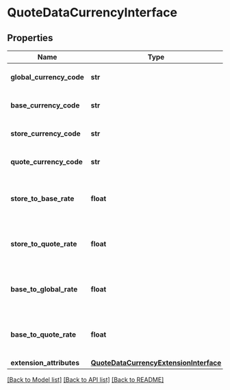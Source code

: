 # QuoteDataCurrencyInterface

## Properties
Name | Type | Description | Notes
------------ | ------------- | ------------- | -------------
**global_currency_code** | **str** | Global currency code | [optional] 
**base_currency_code** | **str** | Base currency code | [optional] 
**store_currency_code** | **str** | Store currency code | [optional] 
**quote_currency_code** | **str** | Quote currency code | [optional] 
**store_to_base_rate** | **float** | Store currency to base currency rate | [optional] 
**store_to_quote_rate** | **float** | Store currency to quote currency rate | [optional] 
**base_to_global_rate** | **float** | Base currency to global currency rate | [optional] 
**base_to_quote_rate** | **float** | Base currency to quote currency rate | [optional] 
**extension_attributes** | [**QuoteDataCurrencyExtensionInterface**](QuoteDataCurrencyExtensionInterface.md) |  | [optional] 

[[Back to Model list]](../README.md#documentation-for-models) [[Back to API list]](../README.md#documentation-for-api-endpoints) [[Back to README]](../README.md)


